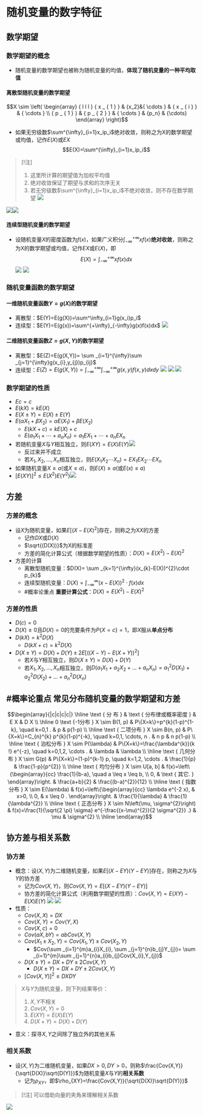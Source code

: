 # 随机变量的数字特征

## 数学期望
### 数学期望的概念
- 随机变量的数学期望也被称为随机变量的均值，**体现了随机变量的一种平均取值**
#### 离散型随机变量的数学期望
$$X \sim \left( \begin{array}  { l l l  }  { x _ { 1 } } & {x_2}&{ \cdots } & { x _ { i } } & { \cdots } \\ { p _ { 1 } } & { p _ { 2 } } & { \cdots } & {p_n} & {\cdots} \end{array} \right)$$
- 如果无穷级数$\sum^{\infty}_{i=1}x_ip_i$绝对收敛，则称之为X的数学期望或均值，记作$E(X)$或$EX$ $$E(X)=\sum^{\infty}_{i=1}x_ip_i$$
> [!注]
> 1. 这里所计算的期望值为加权平均值
> 2. 绝对收敛保证了期望与求和的次序无关
> 3. 若无穷级数$\sum^{\infty}_{i=1}x_ip_i$不绝对收敛，则不存在数学期望
> ![](https://raw.githubusercontent.com/alwaysmissin/picgo/main/20221207160821.png)

![](https://raw.githubusercontent.com/alwaysmissin/picgo/main/20221207161114.png)![](https://raw.githubusercontent.com/alwaysmissin/picgo/main/20221207161205.png)
#### 连续型随机变量的数学期望
- 设随机变量$X$的密度函数为$f(x)$，如果广义积分$\int_{-\infty}^{+\infty}xf(x)$**绝对收敛**，则称之为X的数学期望或均值，记作$EX$或$E(X)$，即$$E(X)=\int^{+\infty}_{-\infty}xf(x)dx$$
![](https://raw.githubusercontent.com/alwaysmissin/picgo/main/20221207162005.png)
![](https://raw.githubusercontent.com/alwaysmissin/picgo/main/20221207162017.png)
### 随机变量函数的数学期望
#### 一维随机变量函数$Y=g(X)$的数学期望
- 离散型：$E(Y)=E(g(X))=\sum^\infty_{i=1}g(x_i)p_i$
- 连续型：$E(Y)=E(g(x))=\sum^{+\infty}_{-\infty}g(x)f(x)dx$
![](https://raw.githubusercontent.com/alwaysmissin/picgo/main/20221207163025.png)
#### 二维随机变量函数$Z=g(X,Y)$的数学期望
- 离散型：$E(Z)=E(g(X,Y))= \sum _{i=1}^{\infty}\sum _{j=1}^{\infty}g(x_{i},y_{j})p_{ij}$
- 连续型：$E(Z)=E(g(X,Y))= \int _{- \infty}^{+ \infty}\int _{- \infty}^{+ \infty}g(x,y)f(x,y)dxdy$
![](https://raw.githubusercontent.com/alwaysmissin/picgo/main/20221212143639.png)
![](https://raw.githubusercontent.com/alwaysmissin/picgo/main/20221212143850.png)
![](https://raw.githubusercontent.com/alwaysmissin/picgo/main/20221212144600.png)
### 数学期望的性质
- $Ec=c$
- $E(kX)=kE(X)$
- $E(X \pm Y)=E(X) \pm E(Y)$
- $E(\alpha X_1+\beta X_2) = \alpha E(X_1)+\beta E(X_2)$
	- $E(kX+c) = kE(X)+c$
	- $E(a_{1}X_{1}+ \cdots +a_{n}X_{n})=a_{1}EX_{1}+ \cdots +a_{n}EX_{n}$
- 若随机变量$X$与$Y$相互独立，则$E(XY)=E(X)E(Y)$![](https://raw.githubusercontent.com/alwaysmissin/picgo/main/20221212144935.png)
	- 反过来并不成立
	- 若$X_1,X_2,...,X_n$相互独立，则$E(X_{1}X_{2}\cdots X_{n})=EX_{1}EX_{2}\cdots EX_{n}$
- 如果随机变量$X\ge a$(或$X\le a$)，则$E(X)\ge a$(或$E(x)\le a$)
- $[E(XY)]^2 \le E(X^2)E(Y^2)$![](https://raw.githubusercontent.com/alwaysmissin/picgo/main/20221212145208.png)
## 方差
### 方差的概念
- 设$X$为随机变量，如果$E \left[(X-E(X)^{2}\right]$存在，则称之为X$X$的方差
	- 记作$DX$或$D(X)$
	- $\sqrt{(D(X))}$为X的标准差
	- 方差的简化计算公式（根据数学期望的性质）：$D(X)=E(X^2)-E(X)^2$
- 方差的计算
	- 离散型随机变量：$D(X)= \sum _{k=1}^{\infty}(x_{k}-E(X))^{2}\cdot p_{k}$
	- 连续型随机变量：$D(X)= \int _{- \infty}^{\infty}(x-E(X))^{2}\cdot f(x)dx$
	- #概率论重点 **重要计算公式**：$D(X)=E(X^2)-E(X)^2$
### 方差的性质
- $D(c)=0$
- $D(X)\ge 0$且$D(X)=0$的充要条件为$P\{X=c\}=1$，即$X$服从**单点分布**
- $D(kX)=k^2D(X)$
	- $D(kX+c)=k^2D(X)$
- $D(X\pm Y)=D(X)+D(Y)\pm 2E[((X-Y)-E(X+Y))^2]$
	- 若$X$与$Y$相互独立，则$D(X\pm Y)=D(X)+D(Y)$
	- 若$X_1,X_2,...,X_n$相互独立，则$D(a_1X_1+a_2X_2+...+a_nX_n)=a_1^2D(X_1)+a_2^2D(X_2)+...+a_n^2D(X_n)$
## #概率论重点 常见分布随机变量的数学期望和方差
$$\begin{array}{|c|c|c|c|}
\hline \text { 分 布 } & \text { 分布律或概率密度 } & E X & D X \\
\hline 0 \text {-1分布 } X \sim B(1, p) & P\{X=k\}=p^{k}(1-p)^{1-k}, \quad k=0,1 . & p & p(1-p) \\
\hline \text { 二项分布 } X \sim B(n, p) & P\{X=k\}=C_{n}^{k} p^{k}(1-p)^{-k}, \quad k=0,1, \cdots, n . & n p & n p(1-p) \\
\hline \text { 泊松分布 } X \sim P(\lambda) & P\{X=k\}=\frac{\lambda^{k}}{k !} e^{-z}, \quad k=0,1,2, \cdots . & \lambda & \lambda \\
\hline \text { 几何分布 } X \sim G(p) & P\{X=k\}=(1-p)^{k-1} p, \quad k=1,2, \cdots . & \frac{1}{p} & \frac{1-p}{p^{2}} \\
\hline \text { 均匀分布 } X \sim U[a, b] & f(x)=\left\{\begin{array}{cc}
\frac{1}{b-a}, \quad a \leq x \leq b, \\
0, & \text { 其它. }
\end{array}\right. & \frac{a+b}{2} & \frac{(b-a)^{2}}{12} \\
\hline \text { 指数分布 } X \sim E(\lambda) & f(x)=\left\{\begin{array}{cc}
\lambda e^{-2 x}, & x>0, \\
0, & x \leq 0 .
\end{array}\right. & \frac{1}{\lambda} & \frac{1}{\lambda^{2}} \\
\hline \text { 正态分布 } X \sim N\left(\mu, \sigma^{2}\right) & f(x)=\frac{1}{\sqrt{2 \pi} \sigma} e^{-\frac{(x-\mu)^{2}}{2 \sigma^{2}} .} & \mu & \sigma^{2} \\
\hline
\end{array}$$

## 协方差与相关系数
### 协方差
- 概念：设$(X,Y)$为二维随机变量，如果$E \left[(X-EY)(Y-EY)\right]$存在，则称之为$X$与$Y$的协方差
	- 记为$Cov(X,Y)$，则$Cov(X,Y)=E \left[(X-EY)(Y-EY)\right]$
	- 协方差的简化计算公式（利用数学期望的性质）：$Cov(X,Y)=E(XY)-E(X)E(Y)$
![](https://raw.githubusercontent.com/alwaysmissin/picgo/main/20221212151940.png)
![](https://raw.githubusercontent.com/alwaysmissin/picgo/main/20221212152242.png)
- 性质：
	- $Cov(X,X)=DX$
	- $Cov(X,Y)=Cov(Y,X)$
	- $Cov(X,c)=0$
	- $Cov(aX,bY)=abCov(X,Y)$
	- $Cov(X_{1}\pm X_{2},Y)=Cov(X_{1},Y)\pm Cov(X_{2},Y)$
		- $Cov(\sum _{i=1}^{m}a_{i}X_{i}, \sum _{j=1}^{n}b_{j}Y_{j})= \sum _{i=1}^{m}\sum _{j=1}^{n}a_{i}b_{j}Cov(X_{i},Y_{j})$
	- $D(X \pm Y)=DX+DY \pm 2Cov(X,Y)$
		- $D(X \pm Y)=DX+DY \pm 2Cov(X,Y)$
	- $\left[ Cov(X,Y)\right] ^{2}\leq DXDY$
> $X$与$Y$为随机变量，则下列结果等价：
> 1. $X,Y$不相关
> 2. $Cov(X,Y) = 0$
> 3. $E(XY)=E(X)E(Y)$
> 4. $D(X+Y)=D(X)+D(Y)$
- 意义：探寻$X,Y$之间除了独立外的其他关系
### 相关系数
- 设$(X,Y)$为二维随机变量，如果$DX >0,DY >0$，则称$\frac{Cov(X,Y)}{\sqrt{D(X)}\sqrt{D(Y)}}$为随机变量$X$与$Y$的**相关系数**
	- 记为$\rho_{XY}$，即$\rho_{XY}=\frac{Cov(X,Y)}{\sqrt{D(X)}\sqrt{D(Y)}}$
> [!注]
> 可以借助向量的夹角来理解相关系数

![](https://raw.githubusercontent.com/alwaysmissin/picgo/main/20221212153858.png)
